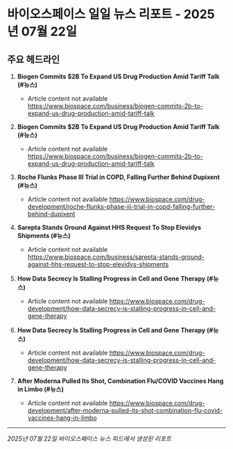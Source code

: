 # 바이오스페이스 일일 뉴스 리포트 - 2025년 07월 22일


## 주요 헤드라인

1. **Biogen Commits $2B To Expand US Drug Production Amid Tariff Talk (#뉴스)**
   - Article content not available
   <https://www.biospace.com/business/biogen-commits-2b-to-expand-us-drug-production-amid-tariff-talk>

2. **Biogen Commits $2B To Expand US Drug Production Amid Tariff Talk (#뉴스)**
   - Article content not available
   <https://www.biospace.com/business/biogen-commits-2b-to-expand-us-drug-production-amid-tariff-talk>

3. **Roche Flunks Phase III Trial in COPD, Falling Further Behind Dupixent (#뉴스)**
   - Article content not available
   <https://www.biospace.com/drug-development/roche-flunks-phase-iii-trial-in-copd-falling-further-behind-dupixent>

4. **Sarepta Stands Ground Against HHS Request To Stop Elevidys Shipments (#뉴스)**
   - Article content not available
   <https://www.biospace.com/business/sarepta-stands-ground-against-hhs-request-to-stop-elevidys-shipments>

5. **How Data Secrecy Is Stalling Progress in Cell and Gene Therapy (#뉴스)**
   - Article content not available
   <https://www.biospace.com/drug-development/how-data-secrecy-is-stalling-progress-in-cell-and-gene-therapy>

6. **How Data Secrecy Is Stalling Progress in Cell and Gene Therapy (#뉴스)**
   - Article content not available
   <https://www.biospace.com/drug-development/how-data-secrecy-is-stalling-progress-in-cell-and-gene-therapy>

7. **After Moderna Pulled Its Shot, Combination Flu/COVID Vaccines Hang in Limbo (#뉴스)**
   - Article content not available
   <https://www.biospace.com/drug-development/after-moderna-pulled-its-shot-combination-flu-covid-vaccines-hang-in-limbo>


---
*2025년 07월 22일 바이오스페이스 뉴스 피드에서 생성된 리포트*